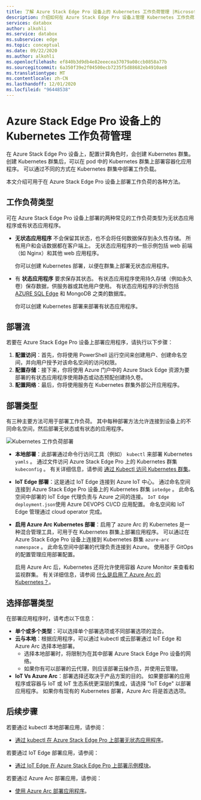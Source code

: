 ```yaml
---
title: 了解 Azure Stack Edge Pro 设备上的 Kubernetes 工作负荷管理 |Microsoft Docs
description: 介绍如何在 Azure Stack Edge Pro 设备上管理 Kubernetes 工作负荷。
services: databox
author: alkohli
ms.service: databox
ms.subservice: edge
ms.topic: conceptual
ms.date: 09/22/2020
ms.author: alkohli
ms.openlocfilehash: ef840b3d9db4e82eeecea37079a08ccb0858a77b
ms.sourcegitcommit: 6a350f39e2f04500ecb7235f5d88682eb4910ae8
ms.translationtype: MT
ms.contentlocale: zh-CN
ms.lasthandoff: 12/01/2020
ms.locfileid: "96448538"
---
```

# <a name="kubernetes-workload-management-on-your-azure-stack-edge-pro-device"></a>Azure Stack Edge Pro 设备上的 Kubernetes 工作负荷管理

在 Azure Stack Edge Pro 设备上，配置计算角色时，会创建 Kubernetes 群集。 创建 Kubernetes 群集后，可以在 pod 中的 Kubernetes 群集上部署容器化应用程序。 可以通过不同的方式在 Kubernetes 群集中部署工作负载。 

本文介绍可用于在 Azure Stack Edge Pro 设备上部署工作负荷的各种方法。

## <a name="workload-types"></a>工作负荷类型

可在 Azure Stack Edge Pro 设备上部署的两种常见的工作负荷类型为无状态应用程序或有状态应用程序。

- **无状态应用程序** 不会保留其状态，也不会将任何数据保存到永久性存储。 所有用户和会话数据都在客户端上。 无状态应用程序的一些示例包括 web 前端（如 Nginx）和其他 web 应用程序。

    你可以创建 Kubernetes 部署，以便在群集上部署无状态应用程序。 

- 有 **状态应用程序** 要求保存其状态。 有状态应用程序使用持久存储（例如永久卷）保存数据，供服务器或其他用户使用。 有状态应用程序的示例包括 [AZURE SQL Edge](../azure-sql-edge/overview.md) 和 MongoDB 之类的数据库。

    你可以创建 Kubernetes 部署来部署有状态应用程序。 

## <a name="deployment-flow"></a>部署流

若要在 Azure Stack Edge Pro 设备上部署应用程序，请执行以下步骤： 
 
1. **配置访问**：首先，你将使用 PowerShell 运行空间来创建用户、创建命名空间，并向用户授予对该命名空间的访问权限。
2. **配置存储**：接下来，你将使用 Azure 门户中的 Azure Stack Edge 资源为要部署的有状态应用程序使用静态或动态预配创建持久卷。
3. **配置网络**：最后，你将使用服务在 Kubernetes 群集外部公开应用程序。
 
## <a name="deployment-types"></a>部署类型

有三种主要方法可用于部署工作负荷。 其中每种部署方法允许连接到设备上的不同命名空间，然后部署无状态或有状态的应用程序。

![Kubernetes 工作负荷部署](./media/azure-stack-edge-gpu-kubernetes-workload-management/kubernetes-workload-management-1.png)

- **本地部署**：此部署通过命令行访问工具（例如） `kubectl` 来部署 Kubernetes `yamls` 。 通过文件访问 Azure Stack Edge Pro 上的 Kubernetes 群集 `kubeconfig` 。 有关详细信息，请参阅 [通过 Kubectl 访问 Kubernetes 群集](azure-stack-edge-gpu-create-kubernetes-cluster.md)。

- **IoT Edge 部署**：这是通过 IoT Edge 连接到 Azure IoT 中心。 通过命名空间连接到 Azure Stack Edge Pro 设备上的 Kubernetes 群集 `iotedge` 。 此命名空间中部署的 IoT Edge 代理负责与 Azure 之间的连接。 `IoT Edge deployment.json`使用 Azure DEVOPS CI/CD 应用配置。 命名空间和 IoT Edge 管理通过 cloud operator 完成。

- **启用 Azure Arc Kubernetes 部署**：启用了 azure Arc 的 Kubernetes 是一种混合管理工具，可用于在 Kubernetes 群集上部署应用程序。 可以通过在 Azure Stack Edge Pro 设备上连接到 Kubernetes 群集 `azure-arc namespace` 。 此命名空间中部署的代理负责连接到 Azure。 使用基于 GitOps 的配置管理应用部署配置。 
    
    启用 Azure Arc 后，Kubernetes 还将允许使用容器 Azure Monitor 来查看和监视群集。 有关详细信息，请参阅 [什么是启用了 Azure Arc 的 Kubernetes？](../azure-arc/kubernetes/overview.md)。

## <a name="choose-the-deployment-type"></a>选择部署类型

在部署应用程序时，请考虑以下信息：

- **单个或多个类型**：可以选择单个部署选项或不同部署选项的混合。
- **云与本地**：根据应用程序，可以通过 kubectl 或云部署通过 IoT Edge 和 Azure Arc 选择本地部署。 
    - 选择本地部署时，将限制为在其中部署 Azure Stack Edge Pro 设备的网络。
    - 如果你有可以部署的云代理，则应该部署云操作员，并使用云管理。
- **IoT Vs Azure Arc**：部署选择还取决于产品方案的目的。 如果要部署的应用程序或容器与 IoT 或 IoT 生态系统更深层的集成，请选择 "IoT Edge" 以部署应用程序。 如果你有现有的 Kubernetes 部署，Azure Arc 将是首选选项。


## <a name="next-steps"></a>后续步骤

若要通过 kubectl 本地部署应用，请参阅：

- [通过 kubectl 在 Azure Stack Edge Pro 上部署无状态应用程序](azure-stack-edge-j-series-deploy-stateless-application-kubernetes.md)。

若要通过 IoT Edge 部署应用，请参阅：

- [通过 IoT Edge 在 Azure Stack Edge Pro 上部署示例模块](azure-stack-edge-gpu-deploy-sample-module.md)。

若要通过 Azure Arc 部署应用，请参阅：

- [使用 Azure Arc 部署应用程序](azure-stack-edge-gpu-deploy-arc-kubernetes-cluster.md)。